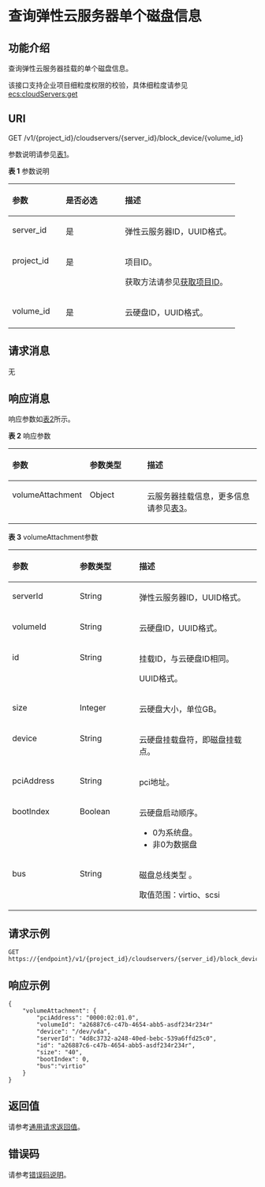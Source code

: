 # 查询弹性云服务器单个磁盘信息<a name="ZH-CN_TOPIC_0167811961"></a>

## 功能介绍<a name="zh-cn_topic_0101860614_section61843920"></a>

查询弹性云服务器挂载的单个磁盘信息。

该接口支持企业项目细粒度权限的校验，具体细粒度请参见   [ecs:cloudServers:get](磁盘管理（API授权）.md#li1650621815611)

## URI<a name="zh-cn_topic_0101860614_section19724370"></a>

GET /v1/\{project\_id\}/cloudservers/\{server\_id\}/block\_device/\{volume\_id\}

参数说明请参见[表1](#zh-cn_topic_0101860614_table35893824)。

**表 1**  参数说明

<a name="zh-cn_topic_0101860614_table35893824"></a>
<table><thead align="left"><tr id="zh-cn_topic_0101860614_row23656219"><th class="cellrowborder" valign="top" width="23.65236523652365%" id="mcps1.2.4.1.1"><p id="zh-cn_topic_0101860614_p37105578"><a name="zh-cn_topic_0101860614_p37105578"></a><a name="zh-cn_topic_0101860614_p37105578"></a>参数</p>
</th>
<th class="cellrowborder" valign="top" width="26.05260526052605%" id="mcps1.2.4.1.2"><p id="zh-cn_topic_0101860614_p52761866"><a name="zh-cn_topic_0101860614_p52761866"></a><a name="zh-cn_topic_0101860614_p52761866"></a>是否必选</p>
</th>
<th class="cellrowborder" valign="top" width="50.29502950295029%" id="mcps1.2.4.1.3"><p id="zh-cn_topic_0101860614_p45852771"><a name="zh-cn_topic_0101860614_p45852771"></a><a name="zh-cn_topic_0101860614_p45852771"></a>描述</p>
</th>
</tr>
</thead>
<tbody><tr id="zh-cn_topic_0101860614_row39466727"><td class="cellrowborder" valign="top" width="23.65236523652365%" headers="mcps1.2.4.1.1 "><p id="zh-cn_topic_0101860614_p42688329"><a name="zh-cn_topic_0101860614_p42688329"></a><a name="zh-cn_topic_0101860614_p42688329"></a>server_id</p>
</td>
<td class="cellrowborder" valign="top" width="26.05260526052605%" headers="mcps1.2.4.1.2 "><p id="zh-cn_topic_0101860614_p35202648"><a name="zh-cn_topic_0101860614_p35202648"></a><a name="zh-cn_topic_0101860614_p35202648"></a>是</p>
</td>
<td class="cellrowborder" valign="top" width="50.29502950295029%" headers="mcps1.2.4.1.3 "><p id="zh-cn_topic_0101860614_p32842235"><a name="zh-cn_topic_0101860614_p32842235"></a><a name="zh-cn_topic_0101860614_p32842235"></a>弹性云服务器ID，UUID格式。</p>
</td>
</tr>
<tr id="row685317386108"><td class="cellrowborder" valign="top" width="23.65236523652365%" headers="mcps1.2.4.1.1 "><p id="p18546388108"><a name="p18546388108"></a><a name="p18546388108"></a>project_id</p>
</td>
<td class="cellrowborder" valign="top" width="26.05260526052605%" headers="mcps1.2.4.1.2 "><p id="p1185418383105"><a name="p1185418383105"></a><a name="p1185418383105"></a>是</p>
</td>
<td class="cellrowborder" valign="top" width="50.29502950295029%" headers="mcps1.2.4.1.3 "><p id="p285413821016"><a name="p285413821016"></a><a name="p285413821016"></a>项目ID。</p>
<p id="p1180512217438"><a name="p1180512217438"></a><a name="p1180512217438"></a>获取方法请参见<a href="获取项目ID.md">获取项目ID</a>。</p>
</td>
</tr>
<tr id="zh-cn_topic_0101860614_row77061621252"><td class="cellrowborder" valign="top" width="23.65236523652365%" headers="mcps1.2.4.1.1 "><p id="zh-cn_topic_0101860614_p11706725259"><a name="zh-cn_topic_0101860614_p11706725259"></a><a name="zh-cn_topic_0101860614_p11706725259"></a>volume_id</p>
</td>
<td class="cellrowborder" valign="top" width="26.05260526052605%" headers="mcps1.2.4.1.2 "><p id="zh-cn_topic_0101860614_p52640702510"><a name="zh-cn_topic_0101860614_p52640702510"></a><a name="zh-cn_topic_0101860614_p52640702510"></a>是</p>
</td>
<td class="cellrowborder" valign="top" width="50.29502950295029%" headers="mcps1.2.4.1.3 "><p id="zh-cn_topic_0101860614_p8265878256"><a name="zh-cn_topic_0101860614_p8265878256"></a><a name="zh-cn_topic_0101860614_p8265878256"></a>云硬盘ID，UUID格式。</p>
</td>
</tr>
</tbody>
</table>

## 请求消息<a name="zh-cn_topic_0101860614_section43301605"></a>

无

## 响应消息<a name="zh-cn_topic_0101860614_section54170131"></a>

响应参数如[表2](#zh-cn_topic_0101860614_table57959838)所示。

**表 2**  响应参数

<a name="zh-cn_topic_0101860614_table57959838"></a>
<table><thead align="left"><tr id="zh-cn_topic_0101860614_row39710134"><th class="cellrowborder" valign="top" width="26.369999999999997%" id="mcps1.2.4.1.1"><p id="zh-cn_topic_0101860614_p62404314"><a name="zh-cn_topic_0101860614_p62404314"></a><a name="zh-cn_topic_0101860614_p62404314"></a>参数</p>
</th>
<th class="cellrowborder" valign="top" width="24.18%" id="mcps1.2.4.1.2"><p id="zh-cn_topic_0101860614_p3528183"><a name="zh-cn_topic_0101860614_p3528183"></a><a name="zh-cn_topic_0101860614_p3528183"></a>参数类型</p>
</th>
<th class="cellrowborder" valign="top" width="49.45%" id="mcps1.2.4.1.3"><p id="zh-cn_topic_0101860614_p17347392"><a name="zh-cn_topic_0101860614_p17347392"></a><a name="zh-cn_topic_0101860614_p17347392"></a>描述</p>
</th>
</tr>
</thead>
<tbody><tr id="zh-cn_topic_0101860614_row62961510"><td class="cellrowborder" valign="top" width="26.369999999999997%" headers="mcps1.2.4.1.1 "><p id="zh-cn_topic_0101860614_p66717520"><a name="zh-cn_topic_0101860614_p66717520"></a><a name="zh-cn_topic_0101860614_p66717520"></a>volumeAttachment</p>
</td>
<td class="cellrowborder" valign="top" width="24.18%" headers="mcps1.2.4.1.2 "><p id="zh-cn_topic_0101860614_p49639570"><a name="zh-cn_topic_0101860614_p49639570"></a><a name="zh-cn_topic_0101860614_p49639570"></a>Object</p>
</td>
<td class="cellrowborder" valign="top" width="49.45%" headers="mcps1.2.4.1.3 "><p id="zh-cn_topic_0101860614_p15568903"><a name="zh-cn_topic_0101860614_p15568903"></a><a name="zh-cn_topic_0101860614_p15568903"></a>云服务器挂载信息，更多信息请参见<a href="#zh-cn_topic_0101860614_table7886611">表3</a>。</p>
</td>
</tr>
</tbody>
</table>

**表 3**  volumeAttachment参数

<a name="zh-cn_topic_0101860614_table7886611"></a>
<table><thead align="left"><tr id="zh-cn_topic_0101860614_row60727582"><th class="cellrowborder" valign="top" width="27.17271727172717%" id="mcps1.2.4.1.1"><p id="zh-cn_topic_0101860614_p1554374912162"><a name="zh-cn_topic_0101860614_p1554374912162"></a><a name="zh-cn_topic_0101860614_p1554374912162"></a>参数</p>
</th>
<th class="cellrowborder" valign="top" width="23.912391239123913%" id="mcps1.2.4.1.2"><p id="zh-cn_topic_0101860614_p0543649111613"><a name="zh-cn_topic_0101860614_p0543649111613"></a><a name="zh-cn_topic_0101860614_p0543649111613"></a>参数类型</p>
</th>
<th class="cellrowborder" valign="top" width="48.914891489148914%" id="mcps1.2.4.1.3"><p id="zh-cn_topic_0101860614_p754384917161"><a name="zh-cn_topic_0101860614_p754384917161"></a><a name="zh-cn_topic_0101860614_p754384917161"></a>描述</p>
</th>
</tr>
</thead>
<tbody><tr id="zh-cn_topic_0101860614_row34544438"><td class="cellrowborder" valign="top" width="27.17271727172717%" headers="mcps1.2.4.1.1 "><p id="zh-cn_topic_0101860614_p46636132"><a name="zh-cn_topic_0101860614_p46636132"></a><a name="zh-cn_topic_0101860614_p46636132"></a>serverId</p>
</td>
<td class="cellrowborder" valign="top" width="23.912391239123913%" headers="mcps1.2.4.1.2 "><p id="zh-cn_topic_0101860614_p30355189"><a name="zh-cn_topic_0101860614_p30355189"></a><a name="zh-cn_topic_0101860614_p30355189"></a>String</p>
</td>
<td class="cellrowborder" valign="top" width="48.914891489148914%" headers="mcps1.2.4.1.3 "><p id="zh-cn_topic_0101860614_p50116845"><a name="zh-cn_topic_0101860614_p50116845"></a><a name="zh-cn_topic_0101860614_p50116845"></a>弹性云服务器ID，UUID格式。</p>
</td>
</tr>
<tr id="zh-cn_topic_0101860614_row48398424"><td class="cellrowborder" valign="top" width="27.17271727172717%" headers="mcps1.2.4.1.1 "><p id="zh-cn_topic_0101860614_p16791461647"><a name="zh-cn_topic_0101860614_p16791461647"></a><a name="zh-cn_topic_0101860614_p16791461647"></a>volumeId</p>
</td>
<td class="cellrowborder" valign="top" width="23.912391239123913%" headers="mcps1.2.4.1.2 "><p id="zh-cn_topic_0101860614_p10861332121715"><a name="zh-cn_topic_0101860614_p10861332121715"></a><a name="zh-cn_topic_0101860614_p10861332121715"></a>String</p>
</td>
<td class="cellrowborder" valign="top" width="48.914891489148914%" headers="mcps1.2.4.1.3 "><p id="zh-cn_topic_0101860614_p50454834"><a name="zh-cn_topic_0101860614_p50454834"></a><a name="zh-cn_topic_0101860614_p50454834"></a>云硬盘ID，UUID格式。</p>
</td>
</tr>
<tr id="zh-cn_topic_0101860614_row51440330"><td class="cellrowborder" valign="top" width="27.17271727172717%" headers="mcps1.2.4.1.1 "><p id="zh-cn_topic_0101860614_p1980225720418"><a name="zh-cn_topic_0101860614_p1980225720418"></a><a name="zh-cn_topic_0101860614_p1980225720418"></a>id</p>
</td>
<td class="cellrowborder" valign="top" width="23.912391239123913%" headers="mcps1.2.4.1.2 "><p id="zh-cn_topic_0101860614_p1836163411178"><a name="zh-cn_topic_0101860614_p1836163411178"></a><a name="zh-cn_topic_0101860614_p1836163411178"></a>String</p>
</td>
<td class="cellrowborder" valign="top" width="48.914891489148914%" headers="mcps1.2.4.1.3 "><p id="zh-cn_topic_0101860614_p62498284"><a name="zh-cn_topic_0101860614_p62498284"></a><a name="zh-cn_topic_0101860614_p62498284"></a>挂载ID，与云硬盘ID相同。</p>
<p id="zh-cn_topic_0101860614_p19668183019510"><a name="zh-cn_topic_0101860614_p19668183019510"></a><a name="zh-cn_topic_0101860614_p19668183019510"></a>UUID格式。</p>
</td>
</tr>
<tr id="zh-cn_topic_0101860614_row9400111250"><td class="cellrowborder" valign="top" width="27.17271727172717%" headers="mcps1.2.4.1.1 "><p id="zh-cn_topic_0101860614_p44001611759"><a name="zh-cn_topic_0101860614_p44001611759"></a><a name="zh-cn_topic_0101860614_p44001611759"></a>size</p>
</td>
<td class="cellrowborder" valign="top" width="23.912391239123913%" headers="mcps1.2.4.1.2 "><p id="zh-cn_topic_0101860614_p1040020111156"><a name="zh-cn_topic_0101860614_p1040020111156"></a><a name="zh-cn_topic_0101860614_p1040020111156"></a>Integer</p>
</td>
<td class="cellrowborder" valign="top" width="48.914891489148914%" headers="mcps1.2.4.1.3 "><p id="zh-cn_topic_0101860614_p1440012113518"><a name="zh-cn_topic_0101860614_p1440012113518"></a><a name="zh-cn_topic_0101860614_p1440012113518"></a>云硬盘大小，单位GB。</p>
</td>
</tr>
<tr id="zh-cn_topic_0101860614_row25613652"><td class="cellrowborder" valign="top" width="27.17271727172717%" headers="mcps1.2.4.1.1 "><p id="zh-cn_topic_0101860614_p5917164"><a name="zh-cn_topic_0101860614_p5917164"></a><a name="zh-cn_topic_0101860614_p5917164"></a>device</p>
</td>
<td class="cellrowborder" valign="top" width="23.912391239123913%" headers="mcps1.2.4.1.2 "><p id="zh-cn_topic_0101860614_p51461341"><a name="zh-cn_topic_0101860614_p51461341"></a><a name="zh-cn_topic_0101860614_p51461341"></a>String</p>
</td>
<td class="cellrowborder" valign="top" width="48.914891489148914%" headers="mcps1.2.4.1.3 "><p id="zh-cn_topic_0101860614_p1462819"><a name="zh-cn_topic_0101860614_p1462819"></a><a name="zh-cn_topic_0101860614_p1462819"></a>云硬盘挂载盘符，即磁盘挂载点。</p>
</td>
</tr>
<tr id="zh-cn_topic_0101860614_row138081017757"><td class="cellrowborder" valign="top" width="27.17271727172717%" headers="mcps1.2.4.1.1 "><p id="zh-cn_topic_0101860614_p181061717510"><a name="zh-cn_topic_0101860614_p181061717510"></a><a name="zh-cn_topic_0101860614_p181061717510"></a>pciAddress</p>
</td>
<td class="cellrowborder" valign="top" width="23.912391239123913%" headers="mcps1.2.4.1.2 "><p id="zh-cn_topic_0101860614_p128101117559"><a name="zh-cn_topic_0101860614_p128101117559"></a><a name="zh-cn_topic_0101860614_p128101117559"></a>String</p>
</td>
<td class="cellrowborder" valign="top" width="48.914891489148914%" headers="mcps1.2.4.1.3 "><p id="zh-cn_topic_0101860614_p28102176515"><a name="zh-cn_topic_0101860614_p28102176515"></a><a name="zh-cn_topic_0101860614_p28102176515"></a>pci地址。</p>
</td>
</tr>
<tr id="zh-cn_topic_0101860614_row25285127356"><td class="cellrowborder" valign="top" width="27.17271727172717%" headers="mcps1.2.4.1.1 "><p id="zh-cn_topic_0101860614_p11108124414332"><a name="zh-cn_topic_0101860614_p11108124414332"></a><a name="zh-cn_topic_0101860614_p11108124414332"></a>bootIndex</p>
</td>
<td class="cellrowborder" valign="top" width="23.912391239123913%" headers="mcps1.2.4.1.2 "><p id="zh-cn_topic_0101860614_p1410818444336"><a name="zh-cn_topic_0101860614_p1410818444336"></a><a name="zh-cn_topic_0101860614_p1410818444336"></a>Boolean</p>
</td>
<td class="cellrowborder" valign="top" width="48.914891489148914%" headers="mcps1.2.4.1.3 "><p id="zh-cn_topic_0101860614_p193241929982"><a name="zh-cn_topic_0101860614_p193241929982"></a><a name="zh-cn_topic_0101860614_p193241929982"></a>云硬盘启动顺序。</p>
<a name="zh-cn_topic_0101860614_ul12742143715815"></a><a name="zh-cn_topic_0101860614_ul12742143715815"></a><ul id="zh-cn_topic_0101860614_ul12742143715815"><li>0为系统盘。</li><li>非0为数据盘</li></ul>
</td>
</tr>
<tr id="zh-cn_topic_0101860614_row1477463153418"><td class="cellrowborder" valign="top" width="27.17271727172717%" headers="mcps1.2.4.1.1 "><p id="zh-cn_topic_0101860614_p1485515145717"><a name="zh-cn_topic_0101860614_p1485515145717"></a><a name="zh-cn_topic_0101860614_p1485515145717"></a>bus</p>
</td>
<td class="cellrowborder" valign="top" width="23.912391239123913%" headers="mcps1.2.4.1.2 "><p id="zh-cn_topic_0101860614_p185525155718"><a name="zh-cn_topic_0101860614_p185525155718"></a><a name="zh-cn_topic_0101860614_p185525155718"></a>String</p>
</td>
<td class="cellrowborder" valign="top" width="48.914891489148914%" headers="mcps1.2.4.1.3 "><p id="zh-cn_topic_0101860614_p18874019155217"><a name="zh-cn_topic_0101860614_p18874019155217"></a><a name="zh-cn_topic_0101860614_p18874019155217"></a>磁盘总线类型 。</p>
<p id="zh-cn_topic_0101860614_p1485511511573"><a name="zh-cn_topic_0101860614_p1485511511573"></a><a name="zh-cn_topic_0101860614_p1485511511573"></a>取值范围：virtio、scsi</p>
</td>
</tr>
</tbody>
</table>

## 请求示例<a name="zh-cn_topic_0101860614_section1828405010213"></a>

```
GET https://{endpoint}/v1/{project_id}/cloudservers/{server_id}/block_device/{volume_id}
```

## 响应示例<a name="section460223513117"></a>

```
{
    "volumeAttachment": {
        "pciAddress": "0000:02:01.0",
        "volumeId": "a26887c6-c47b-4654-abb5-asdf234r234r"
        "device": "/dev/vda",
        "serverId": "4d8c3732-a248-40ed-bebc-539a6ffd25c0",
        "id": "a26887c6-c47b-4654-abb5-asdf234r234r",
        "size": "40",
        "bootIndex": 0,
        "bus":"virtio"
    }
}
```

## 返回值<a name="zh-cn_topic_0101860614_zh-cn_topic_0092803065_zh-cn_topic_0020212692_section22960139"></a>

请参考[通用请求返回值](通用请求返回值.md)。

## 错误码<a name="zh-cn_topic_0101860614_zh-cn_topic_0092803065_zh-cn_topic_0067161469_zh-cn_topic_0057973179_section23611955"></a>

请参考[错误码说明](错误码说明.md)。

